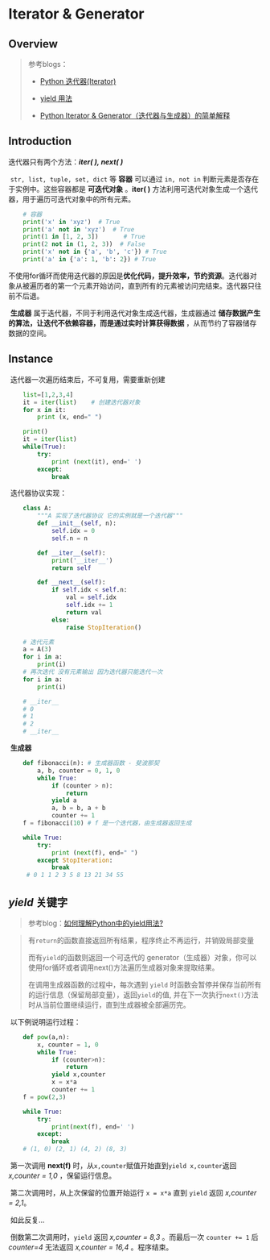# Iterator & Generator

## Overview



> 参考blogs：
>
> - [Python 迭代器(Iterator)](https://zhuanlan.zhihu.com/p/319402935)
>
> - [yield 用法](https://blog.csdn.net/mieleizhi0522/article/details/82142856)
>
> - [Python Iterator & Generator（迭代器与生成器）的简单解释](https://blog.csdn.net/leafvein_studio/article/details/104012912)



## Introduction

迭代器只有两个方法：***iter( ), next( )***

​		`str, list, tuple, set, dict` 等 **容器** 可以通过 `in, not in` 判断元素是否存在于实例中。这些容器都是 **可迭代对象** 。**iter( )** 方法利用可迭代对象生成一个迭代器，用于遍历可迭代对象中的所有元素。

```python
    # 容器
    print('x' in 'xyz')  # True
    print('a' not in 'xyz')  # True
    print(1 in [1, 2, 3])       # True
    print(2 not in (1, 2, 3))  # False
    print('x' not in {'a', 'b', 'c'}) # True
    print('a' in {'a': 1, 'b': 2}) # True
```

​		不使用for循环而使用迭代器的原因是**优化代码，提升效率，节约资源**。迭代器对象从被遍历者的第一个元素开始访问，直到所有的元素被访问完结束。迭代器只往前不后退。

​		**生成器** 属于迭代器，不同于利用迭代对象生成迭代器，生成器通过 **储存数据产生的算法，让迭代不依赖容器，而是通过实时计算获得数据** ，从而节约了容器储存数据的空间。



## Instance

​		迭代器一次遍历结束后，不可复用，需要重新创建

```python
    list=[1,2,3,4]
    it = iter(list)    # 创建迭代器对象
    for x in it:
        print (x, end=" ")

    print()
    it = iter(list)
    while(True):
        try:
            print (next(it), end=' ')
        except:
            break
```

​		迭代器协议实现：

```py
    class A:
        """A 实现了迭代器协议 它的实例就是一个迭代器"""
        def __init__(self, n):
            self.idx = 0
            self.n = n

        def __iter__(self):
            print('__iter__')
            return self

        def __next__(self):
            if self.idx < self.n:
                val = self.idx
                self.idx += 1
                return val
            else:
                raise StopIteration()

    # 迭代元素
    a = A(3)
    for i in a:
        print(i)
    # 再次迭代 没有元素输出 因为迭代器只能迭代一次
    for i in a:
        print(i)

    # __iter__
    # 0
    # 1
    # 2
    # __iter__
```

​		**生成器**

```python
    def fibonacci(n): # 生成器函数 - 斐波那契
        a, b, counter = 0, 1, 0
        while True:
            if (counter > n): 
                return
            yield a
            a, b = b, a + b
            counter += 1
    f = fibonacci(10) # f 是一个迭代器，由生成器返回生成

    while True:
        try:
            print (next(f), end=" ")
        except StopIteration:
            break
     # 0 1 1 2 3 5 8 13 21 34 55 
```



## ***yield*** 关键字

> 参考blog：[如何理解Python中的yield用法?](https://zhuanlan.zhihu.com/p/268605982)

> 有`return`的函数直接返回所有结果，程序终止不再运行，并销毁局部变量
>
> 而有`yield`的函数则返回一个可迭代的 generator（生成器）对象，你可以使用for循环或者调用next()方法遍历生成器对象来提取结果。
>
> 在调用生成器函数的过程中，每次遇到 `yield` 时函数会暂停并保存当前所有的运行信息（保留局部变量），返回`yield`的值, 并在下一次执行`next()`方法时从当前位置继续运行，直到生成器被全部遍历完。

​		以下例说明运行过程：

```python
    def pow(a,n):
        x, counter = 1, 0
        while True:
            if (counter>n):
                return
            yield x,counter
            x = x*a
            counter += 1
    f = pow(2,3)

    while True:
        try:
            print(next(f), end=' ')
        except:
            break
    # (1, 0) (2, 1) (4, 2) (8, 3) 
```

​		第一次调用 **next(f)** 时，从`x,counter`赋值开始直到`yield x,counter`返回 *x,counter = 1,0* ，保留运行信息。

​		第二次调用时，从上次保留的位置开始运行 `x = x*a` 直到 `yield` 返回 *x,counter = 2,1*。

​		如此反复...

​		倒数第二次调用时，`yield` 返回 *x,counter = 8,3* 。而最后一次 `counter += 1` 后 *counter=4* 无法返回 *x,counter = 16,4* 。程序结束。
